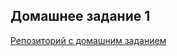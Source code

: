 ## Домашнее задание 1

[Репозиторий с домашним заданием](https://github.com/go-park-mail-ru/lectures/tree/master/1-basics/homework)